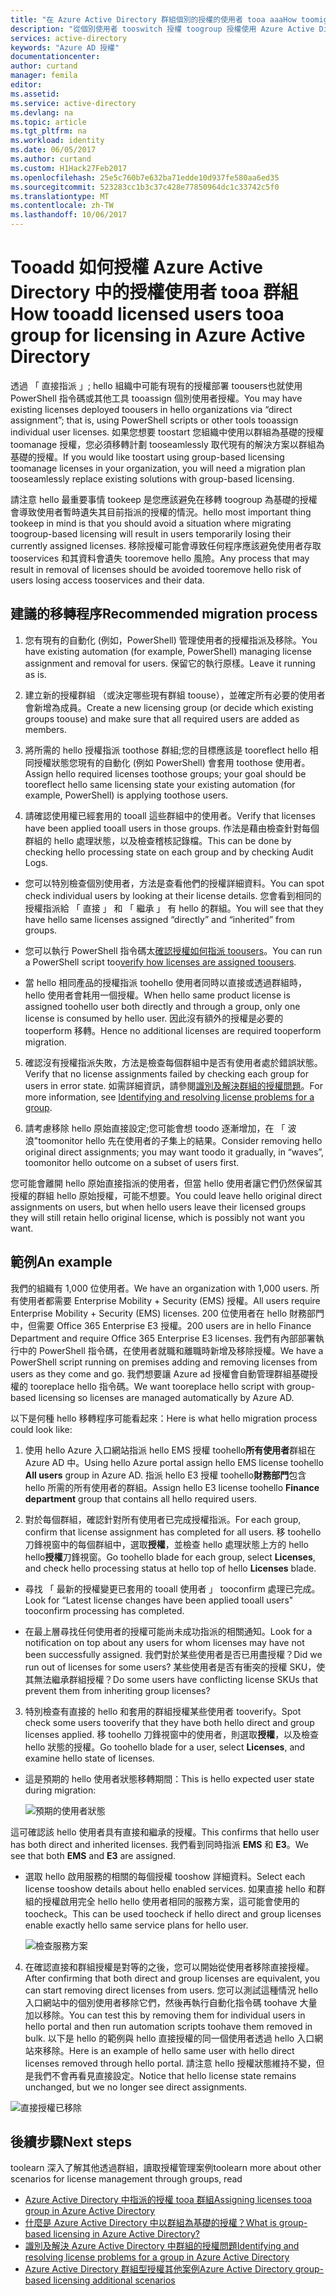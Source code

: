 ```yaml
---
title: "在 Azure Active Directory 群組個別的授權的使用者 tooa aaaHow toomigrate |Microsoft 文件"
description: "從個別使用者 tooswitch 授權 toogroup 授權使用 Azure Active Directory"
services: active-directory
keywords: "Azure AD 授權"
documentationcenter: 
author: curtand
manager: femila
editor: 
ms.assetid: 
ms.service: active-directory
ms.devlang: na
ms.topic: article
ms.tgt_pltfrm: na
ms.workload: identity
ms.date: 06/05/2017
ms.author: curtand
ms.custom: H1Hack27Feb2017
ms.openlocfilehash: 25e5c760b7e632ba71edde10d937fe580aa6ed35
ms.sourcegitcommit: 523283cc1b3c37c428e77850964dc1c33742c5f0
ms.translationtype: MT
ms.contentlocale: zh-TW
ms.lasthandoff: 10/06/2017
---
```

# <a name="how-tooadd-licensed-users-tooa-group-for-licensing-in-azure-active-directory"></a><span data-ttu-id="fa9c9-104">Tooadd 如何授權 Azure Active Directory 中的授權使用者 tooa 群組</span><span class="sxs-lookup"><span data-stu-id="fa9c9-104">How tooadd licensed users tooa group for licensing in Azure Active Directory</span></span>

<span data-ttu-id="fa9c9-105">透過 「 直接指派 」; hello 組織中可能有現有的授權部署 toousers也就使用 PowerShell 指令碼或其他工具 tooassign 個別使用者授權。</span><span class="sxs-lookup"><span data-stu-id="fa9c9-105">You may have existing licenses deployed toousers in hello organizations via “direct assignment”; that is, using PowerShell scripts or other tools tooassign individual user licenses.</span></span> <span data-ttu-id="fa9c9-106">如果您想要 toostart 您組織中使用以群組為基礎的授權 toomanage 授權，您必須移轉計劃 tooseamlessly 取代現有的解決方案以群組為基礎的授權。</span><span class="sxs-lookup"><span data-stu-id="fa9c9-106">If you would like toostart using group-based licensing toomanage licenses in your organization, you will need a migration plan tooseamlessly replace existing solutions with group-based licensing.</span></span>

<span data-ttu-id="fa9c9-107">請注意 hello 最重要事情 tookeep 是您應該避免在移轉 toogroup 為基礎的授權會導致使用者暫時遺失其目前指派的授權的情況。</span><span class="sxs-lookup"><span data-stu-id="fa9c9-107">hello most important thing tookeep in mind is that you should avoid a situation where migrating toogroup-based licensing will result in users temporarily losing their currently assigned licenses.</span></span> <span data-ttu-id="fa9c9-108">移除授權可能會導致任何程序應該避免使用者存取 tooservices 和其資料會遺失 tooremove hello 風險。</span><span class="sxs-lookup"><span data-stu-id="fa9c9-108">Any process that may result in removal of licenses should be avoided tooremove hello risk of users losing access tooservices and their data.</span></span>

## <a name="recommended-migration-process"></a><span data-ttu-id="fa9c9-109">建議的移轉程序</span><span class="sxs-lookup"><span data-stu-id="fa9c9-109">Recommended migration process</span></span>

1. <span data-ttu-id="fa9c9-110">您有現有的自動化 (例如，PowerShell) 管理使用者的授權指派及移除。</span><span class="sxs-lookup"><span data-stu-id="fa9c9-110">You have existing automation (for example, PowerShell) managing license assignment and removal for users.</span></span> <span data-ttu-id="fa9c9-111">保留它的執行原樣。</span><span class="sxs-lookup"><span data-stu-id="fa9c9-111">Leave it running as is.</span></span>

2. <span data-ttu-id="fa9c9-112">建立新的授權群組 （或決定哪些現有群組 toouse），並確定所有必要的使用者會新增為成員。</span><span class="sxs-lookup"><span data-stu-id="fa9c9-112">Create a new licensing group (or decide which existing groups toouse) and make sure that all required users are added as members.</span></span>

3. <span data-ttu-id="fa9c9-113">將所需的 hello 授權指派 toothose 群組;您的目標應該是 tooreflect hello 相同授權狀態您現有的自動化 (例如 PowerShell) 會套用 toothose 使用者。</span><span class="sxs-lookup"><span data-stu-id="fa9c9-113">Assign hello required licenses toothose groups; your goal should be tooreflect hello same licensing state your existing automation (for example, PowerShell) is applying toothose users.</span></span>

4. <span data-ttu-id="fa9c9-114">請確認使用權已經套用的 tooall 這些群組中的使用者。</span><span class="sxs-lookup"><span data-stu-id="fa9c9-114">Verify that licenses have been applied tooall users in those groups.</span></span> <span data-ttu-id="fa9c9-115">作法是藉由檢查針對每個群組的 hello 處理狀態，以及檢查稽核記錄檔。</span><span class="sxs-lookup"><span data-stu-id="fa9c9-115">This can be done by checking hello processing state on each group and by checking Audit Logs.</span></span>

  - <span data-ttu-id="fa9c9-116">您可以特別檢查個別使用者，方法是查看他們的授權詳細資料。</span><span class="sxs-lookup"><span data-stu-id="fa9c9-116">You can spot check individual users by looking at their license details.</span></span> <span data-ttu-id="fa9c9-117">您會看到相同的授權指派給 「 直接 」 和 「 繼承 」 有 hello 的群組。</span><span class="sxs-lookup"><span data-stu-id="fa9c9-117">You will see that they have hello same licenses assigned “directly” and “inherited” from groups.</span></span>

  - <span data-ttu-id="fa9c9-118">您可以執行 PowerShell 指令碼太[確認授權如何指派 toousers](active-directory-licensing-group-advanced.md#use-powershell-to-see-who-has-inherited-and-direct-licenses)。</span><span class="sxs-lookup"><span data-stu-id="fa9c9-118">You can run a PowerShell script too[verify how licenses are assigned toousers](active-directory-licensing-group-advanced.md#use-powershell-to-see-who-has-inherited-and-direct-licenses).</span></span>

  - <span data-ttu-id="fa9c9-119">當 hello 相同產品的授權指派 toohello 使用者同時以直接或透過群組時，hello 使用者會耗用一個授權。</span><span class="sxs-lookup"><span data-stu-id="fa9c9-119">When hello same product license is assigned toohello user both directly and through a group, only one license is consumed by hello user.</span></span> <span data-ttu-id="fa9c9-120">因此沒有額外的授權是必要的 tooperform 移轉。</span><span class="sxs-lookup"><span data-stu-id="fa9c9-120">Hence no additional licenses are required tooperform migration.</span></span>

5. <span data-ttu-id="fa9c9-121">確認沒有授權指派失敗，方法是檢查每個群組中是否有使用者處於錯誤狀態。</span><span class="sxs-lookup"><span data-stu-id="fa9c9-121">Verify that no license assignments failed by checking each group for users in error state.</span></span> <span data-ttu-id="fa9c9-122">如需詳細資訊，請參閱[識別及解決群組的授權問題](active-directory-licensing-group-problem-resolution-azure-portal.md)。</span><span class="sxs-lookup"><span data-stu-id="fa9c9-122">For more information, see [Identifying and resolving license problems for a group](active-directory-licensing-group-problem-resolution-azure-portal.md).</span></span>

6. <span data-ttu-id="fa9c9-123">請考慮移除 hello 原始直接設定;您可能會想 toodo 逐漸增加，在 「 波浪"toomonitor hello 先在使用者的子集上的結果。</span><span class="sxs-lookup"><span data-stu-id="fa9c9-123">Consider removing hello original direct assignments; you may want toodo it gradually, in “waves”, toomonitor hello outcome on a subset of users first.</span></span>

  <span data-ttu-id="fa9c9-124">您可能會離開 hello 原始直接指派的使用者，但當 hello 使用者讓它們仍然保留其授權的群組 hello 原始授權，可能不想要。</span><span class="sxs-lookup"><span data-stu-id="fa9c9-124">You could leave hello original direct assignments on users, but when hello users leave their licensed groups they will still retain hello original license, which is possibly not want you want.</span></span>

## <a name="an-example"></a><span data-ttu-id="fa9c9-125">範例</span><span class="sxs-lookup"><span data-stu-id="fa9c9-125">An example</span></span>

<span data-ttu-id="fa9c9-126">我們的組織有 1,000 位使用者。</span><span class="sxs-lookup"><span data-stu-id="fa9c9-126">We have an organization with 1,000 users.</span></span> <span data-ttu-id="fa9c9-127">所有使用者都需要 Enterprise Mobility + Security (EMS) 授權。</span><span class="sxs-lookup"><span data-stu-id="fa9c9-127">All users require Enterprise Mobility + Security (EMS) licenses.</span></span> <span data-ttu-id="fa9c9-128">200 位使用者在 hello 財務部門中，但需要 Office 365 Enterprise E3 授權。</span><span class="sxs-lookup"><span data-stu-id="fa9c9-128">200 users are in hello Finance Department and require Office 365 Enterprise E3 licenses.</span></span> <span data-ttu-id="fa9c9-129">我們有內部部署執行中的 PowerShell 指令碼，在使用者就職和離職時新增及移除授權。</span><span class="sxs-lookup"><span data-stu-id="fa9c9-129">We have a PowerShell script running on premises adding and removing licenses from users as they come and go.</span></span> <span data-ttu-id="fa9c9-130">我們想要讓 Azure ad 授權會自動管理群組基礎授權的 tooreplace hello 指令碼。</span><span class="sxs-lookup"><span data-stu-id="fa9c9-130">We want tooreplace hello script with group-based licensing so licenses are managed automatically by Azure AD.</span></span>

<span data-ttu-id="fa9c9-131">以下是何種 hello 移轉程序可能看起來：</span><span class="sxs-lookup"><span data-stu-id="fa9c9-131">Here is what hello migration process could look like:</span></span>

1. <span data-ttu-id="fa9c9-132">使用 hello Azure 入口網站指派 hello EMS 授權 toohello**所有使用者**群組在 Azure AD 中。</span><span class="sxs-lookup"><span data-stu-id="fa9c9-132">Using hello Azure portal assign hello EMS license toohello **All users** group in Azure AD.</span></span> <span data-ttu-id="fa9c9-133">指派 hello E3 授權 toohello**財務部門**包含 hello 所需的所有使用者的群組。</span><span class="sxs-lookup"><span data-stu-id="fa9c9-133">Assign hello E3 license toohello **Finance department** group that contains all hello required users.</span></span>

2. <span data-ttu-id="fa9c9-134">對於每個群組，確認針對所有使用者已完成授權指派。</span><span class="sxs-lookup"><span data-stu-id="fa9c9-134">For each group, confirm that license assignment has completed for all users.</span></span> <span data-ttu-id="fa9c9-135">移 toohello 刀鋒視窗中的每個群組中，選取**授權**，並檢查 hello 處理狀態上方的 hello hello**授權**刀鋒視窗。</span><span class="sxs-lookup"><span data-stu-id="fa9c9-135">Go toohello blade for each group, select **Licenses**, and check hello processing status at hello top of hello **Licenses** blade.</span></span>

  - <span data-ttu-id="fa9c9-136">尋找 「 最新的授權變更已套用的 tooall 使用者 」 tooconfirm 處理已完成。</span><span class="sxs-lookup"><span data-stu-id="fa9c9-136">Look for “Latest license changes have been applied tooall users" tooconfirm processing has completed.</span></span>

  - <span data-ttu-id="fa9c9-137">在最上層尋找任何使用者的授權可能尚未成功指派的相關通知。</span><span class="sxs-lookup"><span data-stu-id="fa9c9-137">Look for a notification on top about any users for whom licenses may have not been successfully assigned.</span></span> <span data-ttu-id="fa9c9-138">我們對於某些使用者是否已用盡授權？</span><span class="sxs-lookup"><span data-stu-id="fa9c9-138">Did we run out of licenses for some users?</span></span> <span data-ttu-id="fa9c9-139">某些使用者是否有衝突的授權 SKU，使其無法繼承群組授權？</span><span class="sxs-lookup"><span data-stu-id="fa9c9-139">Do some users have conflicting license SKUs that prevent them from inheriting group licenses?</span></span>

3. <span data-ttu-id="fa9c9-140">特別檢查有直接的 hello 和套用的群組授權某些使用者 tooverify。</span><span class="sxs-lookup"><span data-stu-id="fa9c9-140">Spot check some users tooverify that they have both hello direct and group licenses applied.</span></span> <span data-ttu-id="fa9c9-141">移 toohello 刀鋒視窗中的使用者，則選取**授權**，以及檢查 hello 狀態的授權。</span><span class="sxs-lookup"><span data-stu-id="fa9c9-141">Go toohello blade for a user, select **Licenses**, and examine hello state of licenses.</span></span>

  - <span data-ttu-id="fa9c9-142">這是預期的 hello 使用者狀態移轉期間：</span><span class="sxs-lookup"><span data-stu-id="fa9c9-142">This is hello expected user state during migration:</span></span>

      ![預期的使用者狀態](media/active-directory-licensing-group-migration-azure-portal/expected-user-state.png)

  <span data-ttu-id="fa9c9-144">這可確認該 hello 使用者具有直接和繼承的授權。</span><span class="sxs-lookup"><span data-stu-id="fa9c9-144">This confirms that hello user has both direct and inherited licenses.</span></span> <span data-ttu-id="fa9c9-145">我們看到同時指派 **EMS** 和 **E3**。</span><span class="sxs-lookup"><span data-stu-id="fa9c9-145">We see that both **EMS** and **E3** are assigned.</span></span>

  - <span data-ttu-id="fa9c9-146">選取 hello 啟用服務的相關的每個授權 tooshow 詳細資料。</span><span class="sxs-lookup"><span data-stu-id="fa9c9-146">Select each license tooshow details about hello enabled services.</span></span> <span data-ttu-id="fa9c9-147">如果直接 hello 和群組的授權啟用完全 hello hello 使用者相同的服務方案，這可能會使用的 toocheck。</span><span class="sxs-lookup"><span data-stu-id="fa9c9-147">This can be used toocheck if hello direct and group licenses enable exactly hello same service plans for hello user.</span></span>

      ![檢查服務方案](media/active-directory-licensing-group-migration-azure-portal/check-service-plans.png)

4. <span data-ttu-id="fa9c9-149">在確認直接和群組授權是對等的之後，您可以開始從使用者移除直接授權。</span><span class="sxs-lookup"><span data-stu-id="fa9c9-149">After confirming that both direct and group licenses are equivalent, you can start removing direct licenses from users.</span></span> <span data-ttu-id="fa9c9-150">您可以測試這種情況 hello 入口網站中的個別使用者移除它們，然後再執行自動化指令碼 toohave 大量加以移除。</span><span class="sxs-lookup"><span data-stu-id="fa9c9-150">You can test this by removing them for individual users in hello portal and then run automation scripts toohave them removed in bulk.</span></span> <span data-ttu-id="fa9c9-151">以下是 hello 的範例與 hello 直接授權的同一個使用者透過 hello 入口網站來移除。</span><span class="sxs-lookup"><span data-stu-id="fa9c9-151">Here is an example of hello same user with hello direct licenses removed through hello portal.</span></span> <span data-ttu-id="fa9c9-152">請注意 hello 授權狀態維持不變，但是我們不會再看見直接設定。</span><span class="sxs-lookup"><span data-stu-id="fa9c9-152">Notice that hello license state remains unchanged, but we no longer see direct assignments.</span></span>

  ![直接授權已移除](media/active-directory-licensing-group-migration-azure-portal/direct-licenses-removed.png)


## <a name="next-steps"></a><span data-ttu-id="fa9c9-154">後續步驟</span><span class="sxs-lookup"><span data-stu-id="fa9c9-154">Next steps</span></span>

<span data-ttu-id="fa9c9-155">toolearn 深入了解其他透過群組，讀取授權管理案例</span><span class="sxs-lookup"><span data-stu-id="fa9c9-155">toolearn more about other scenarios for license management through groups, read</span></span>

* [<span data-ttu-id="fa9c9-156">Azure Active Directory 中指派的授權 tooa 群組</span><span class="sxs-lookup"><span data-stu-id="fa9c9-156">Assigning licenses tooa group in Azure Active Directory</span></span>](active-directory-licensing-group-assignment-azure-portal.md)
* [<span data-ttu-id="fa9c9-157">什麼是 Azure Active Directory 中以群組為基礎的授權？</span><span class="sxs-lookup"><span data-stu-id="fa9c9-157">What is group-based licensing in Azure Active Directory?</span></span>](active-directory-licensing-whatis-azure-portal.md)
* [<span data-ttu-id="fa9c9-158">識別及解決 Azure Active Directory 中群組的授權問題</span><span class="sxs-lookup"><span data-stu-id="fa9c9-158">Identifying and resolving license problems for a group in Azure Active Directory</span></span>](active-directory-licensing-group-problem-resolution-azure-portal.md)
* [<span data-ttu-id="fa9c9-159">Azure Active Directory 群組型授權其他案例</span><span class="sxs-lookup"><span data-stu-id="fa9c9-159">Azure Active Directory group-based licensing additional scenarios</span></span>](active-directory-licensing-group-advanced.md)
